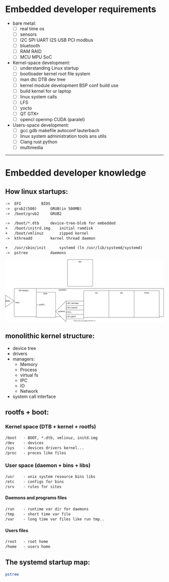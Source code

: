 # Embedded developer requirements
- bare metal:
	- [ ] real time os
	- [ ] sensors
	- [ ] I2C SPI UART I2S USB PCI modbus
	- [ ] bluetooth 
	- [ ] RAM RAID 
	- [ ] MCU MPU SoC

- Kernel-space development:
	- [ ] understanding Linux startup
	- [ ] bootloader kernel root file system
	- [ ] man dtc DTB dev tree
	- [ ] kernel module development BSP conf build use
	- [ ] build kernel for ur laptop
	- [ ] linux system calls
	- [ ] LFS
	- [ ] yocto 
	- [ ] QT GTK+ 
	- [ ] opencl openmp CUDA (paralel)

- Users-space development:
	- [ ] gcc gdb makefile autoconf lauterbach
	- [ ] linux system administration tools ans utils
	- [ ] Clang rust python
	- [ ] multimedia

---

# Embedded developer knowledge

## How linux startups:
```
->	EFI			BIOS
->	grub2(500)		GRUB(in 500MB)
->	/boot/grub2		GRUB2
```
```
->	/boot/*.dtb		device-tree-blob for embedded
+	/boot/initrd.img	initial ramdisk
+	/boot/vmlinuz		zipped kernel
->	kthreadd		kernel thread daemon
```
```
+	/usr/sbin/init		systemd (ln /usr/lib/systemd/systemd)
->	pstree			daemons
```
![picture](./linux_boot.dio.svg)

## monolithic kernel structure:
- device tree
- drivers
- managers:
	- Memory
	- Process
	- virtual fs
	- IPC
	- IO
	- Network
- system call interface

## rootfs + boot:
### Kernel space (DTB + kernel + rootfs)
```
/boot	- BOOT, *.dtb, vmlinuz, initd.img
/dev	- devices
/sys	- devices drivers kernel...
/proc	- proces like files
```
### User space (daemon + bins + libs)
```
/usr	- unix system resource bins libs
/etc	- configs for bins
/srv	- rules for sites
```
#### Daemons and programs files
```
/run	- runtime var dir for daemons
/tmp	- short time var file
/var	- long time var files like run tmp..
```

#### Users files
```
/root 	- root home
/home 	- users home
```

## The systemd startup map: 
``` bash
pstree
```